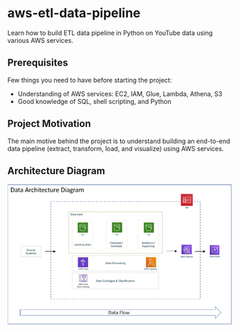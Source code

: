 # aws-etl-data-pipeline

Learn how to build ETL data pipeline in Python on YouTube data using various AWS services.

## Prerequisites
Few things you need to have before starting the project:
- Understanding of AWS services: EC2, IAM, Glue, Lambda, Athena, S3
- Good knowledge of SQL, shell scripting, and Python

## Project Motivation
The main motive behind the project is to understand building an end-to-end data pipeline (extract, transform, load, and visualize) using AWS services. 

## Architecture Diagram
![Data_Architecture_Diagram](https://github.com/shivananda199/aws-etl-pipeline-on-youtube-data/blob/master/Data_Architecture_Diagram.png)
